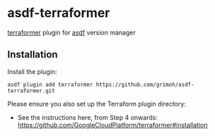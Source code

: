 # asdf-terraformer
[terraformer](https://github.com/GoogleCloudPlatform/terraformer) plugin for [asdf](https://github.com/asdf-vm/asdf) version manager

## Installation

Install the plugin:

```
asdf plugin add terraformer https://github.com/grimoh/asdf-terraformer.git
```

Please ensure you also set up the Terraform plugin directory:
* See the instructions here, from Step 4 onwards: https://github.com/GoogleCloudPlatform/terraformer#installation
